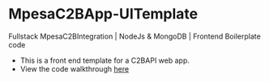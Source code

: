 
# MpesaC2BApp-UITemplate
Fullstack MpesaC2BIntegration | NodeJs &amp; MongoDB | Frontend Boilerplate code
- This is a front end template for a C2BAPI web app.
- View the code walkthrough [here](medium.com)
